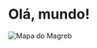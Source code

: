 # Olá, mundo!
![Mapa do Magreb](https://github.com/user-attachments/assets/43d86d79-adae-4c0d-b141-efd4a016e447)


